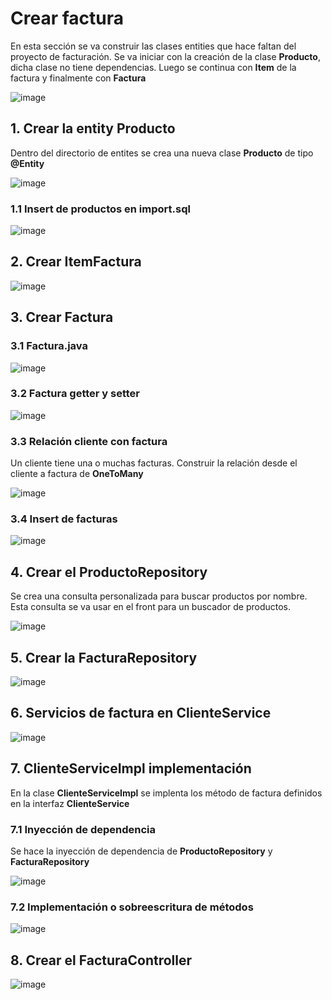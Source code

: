 # Crear factura

En esta sección se va construir las clases entities que hace faltan del proyecto de facturación. Se va iniciar con la creación de la clase **Producto**, dicha clase no tiene dependencias. Luego se continua con **Item** de la factura y finalmente con **Factura**

![image](https://github.com/crodrigr/spring-boot-angular-confenalco/assets/31961588/6dcd9c12-46d1-4ed9-b069-ef82de2e23d1)

## 1. Crear la entity Producto

Dentro del directorio de entites se crea una nueva clase **Producto** de tipo **@Entity**

![image](https://github.com/crodrigr/spring-boot-angular-confenalco/assets/31961588/c0e981ce-af6b-4e67-8eb6-2df56325d6f0)

### 1.1 Insert de productos en import.sql

![image](https://github.com/crodrigr/spring-boot-angular-confenalco/assets/31961588/6acbf681-fc80-4090-b228-ac3f2a0e94c0)

## 2. Crear ItemFactura 

![image](https://github.com/crodrigr/spring-boot-angular-confenalco/assets/31961588/398bf97f-d446-4460-b647-1f85c56e244b)

## 3. Crear Factura

### 3.1 Factura.java
![image](https://github.com/crodrigr/spring-boot-angular-confenalco/assets/31961588/30b389ac-b526-40cc-a6e5-8df33ba797c3)

### 3.2 Factura getter y setter
![image](https://github.com/crodrigr/spring-boot-angular-confenalco/assets/31961588/48eb4a0e-e11a-45b2-9b49-fd7ba8d676e8)

### 3.3 Relación cliente con factura

Un cliente tiene una o muchas facturas. Construir la relación desde el cliente a factura de **OneToMany**

![image](https://github.com/crodrigr/spring-boot-angular-confenalco/assets/31961588/9e7a73a5-7225-46ae-8093-ca8df06aaad3)

### 3.4 Insert de facturas

![image](https://github.com/crodrigr/spring-boot-angular-confenalco/assets/31961588/9d376c64-8937-4a4e-9ab5-5e55904ece65)

## 4. Crear el ProductoRepository

Se crea una consulta personalizada para buscar productos por nombre. Esta consulta se va usar en el front para un buscador de productos. 

![image](https://github.com/crodrigr/spring-boot-angular-confenalco/assets/31961588/9de75182-6314-410c-9a5f-2c9b019feaf7)


## 5. Crear la FacturaRepository

![image](https://github.com/crodrigr/spring-boot-angular-confenalco/assets/31961588/e8dc2f4c-d43b-4d1a-b18a-5c61d7ff22b8)

## 6. Servicios de factura en ClienteService

![image](https://github.com/crodrigr/spring-boot-angular-confenalco/assets/31961588/bfc81453-dc74-44ca-be88-2cf1c3dd6682)

## 7. ClienteServiceImpl implementación

En la clase **ClienteServiceImpl** se implenta los método de factura definidos en la interfaz **ClienteService**

### 7.1 Inyección de dependencia

Se hace la inyección de dependencia de **ProductoRepository** y **FacturaRepository**

![image](https://github.com/crodrigr/spring-boot-angular-confenalco/assets/31961588/3b96f31d-7b84-4fa4-b37e-b6603061dfaa)

### 7.2 Implementación o sobreescritura de métodos

![image](https://github.com/crodrigr/spring-boot-angular-confenalco/assets/31961588/52d7930f-a561-4644-9bf8-6edbd2a69492)

## 8. Crear el FacturaController

![image](https://github.com/crodrigr/spring-boot-angular-confenalco/assets/31961588/051f9541-f077-4955-8165-9e4bbc4b0fb0)
